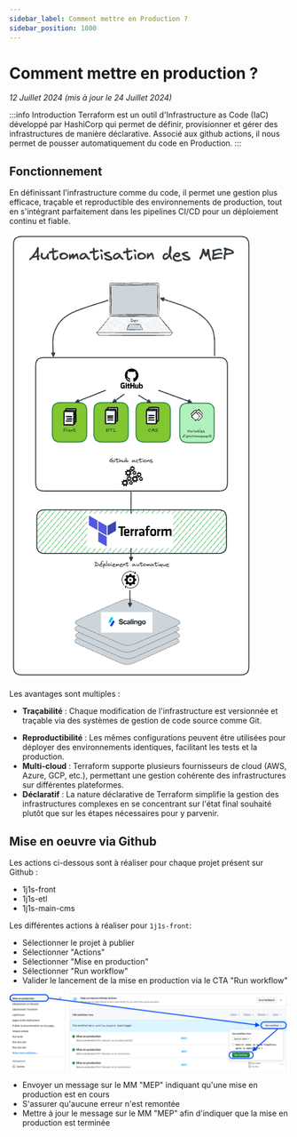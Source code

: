 ```yaml
---
sidebar_label: Comment mettre en Production ?
sidebar_position: 1000
---
```



# Comment mettre en production ?

  

_12 Juillet 2024 (mis à jour le 24 Juillet 2024)_


:::info Introduction
Terraform est un outil d'Infrastructure as Code (IaC) développé par HashiCorp qui permet de définir, provisionner et gérer des infrastructures de manière déclarative. Associé aux github actions, il nous permet de pousser automatiquement du code en Production. 
:::

## Fonctionnement

En définissant l'infrastructure comme du code, il permet une gestion plus efficace, traçable et reproductible des environnements de production, tout en s'intégrant parfaitement dans les pipelines CI/CD pour un déploiement continu et fiable.

![Tuto Mise En Production](../assets/1j1s-MiseEnProduction.png)

Les avantages sont multiples : 
* **Traçabilité** : Chaque modification de l'infrastructure est versionnée et traçable via des systèmes de gestion de code source comme Git.
- **Reproductibilité** : Les mêmes configurations peuvent être utilisées pour déployer des environnements identiques, facilitant les tests et la production.
- **Multi-cloud** : Terraform supporte plusieurs fournisseurs de cloud (AWS, Azure, GCP, etc.), permettant une gestion cohérente des infrastructures sur différentes plateformes.
- **Déclaratif** : La nature déclarative de Terraform simplifie la gestion des infrastructures complexes en se concentrant sur l'état final souhaité plutôt que sur les étapes nécessaires pour y parvenir.

## Mise en oeuvre via Github

Les actions ci-dessous sont à réaliser pour chaque projet présent sur Github : 
* 1j1s-front
* 1j1s-etl
* 1j1s-main-cms

Les différentes actions à réaliser pour <code>1j1s-front</code>: 
* Sélectionner le projet à publier
* Sélectionner "Actions"
* Sélectionner "Mise en production"
* Sélectionner "Run workflow"
* Valider le lancement de la mise en production via le CTA "Run workflow"

![Tuto Mise En Production via GitHub](../assets/1j1s-MiseEnProduction-github.png)
* Envoyer un message sur le MM "MEP" indiquant qu'une mise en production est en cours
* S'assurer qu'aucune erreur n'est remontée 
* Mettre à jour le message sur le MM "MEP" afin d'indiquer que la mise en production est terminée
